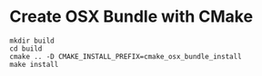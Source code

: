 # Create OSX Bundle with CMake

```
mkdir build
cd build
cmake .. -D CMAKE_INSTALL_PREFIX=cmake_osx_bundle_install
make install
```
